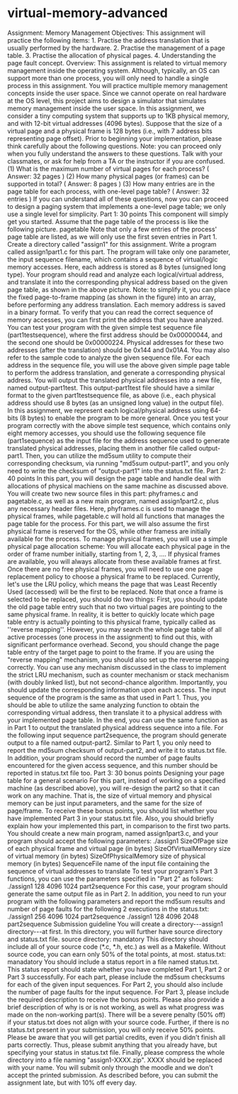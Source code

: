 # virtual-memory-advanced
Assignment: Memory Management  Objectives:  This assignment will practice the following items: 1. Practise the address translation that is usually performed by the hardware. 2. Practise the management of a page table. 3. Practise the allocation of physical pages. 4. Understanding the page fault concept.   Overview: This assignment is related to virtual memory management inside the operating system. Although, typically, an OS can support more than one process, you will only need to handle a single process in this assignment. You will practice multiple memory management concepts inside the user space. Since we cannot operate on real hardware at the OS level, this project aims to design a simulator that simulates memory management inside the user space.    In this assignment, we consider a tiny computing system that supports up to 1KB physical memory, and with 12-bit virtual addresses (4096 bytes). Suppose that the size of a virtual page and a physical frame is 128 bytes (i.e., with 7 address bits representing page offset). Prior to beginning your implementation, please think carefully about the following questions.  Note: you can proceed only when you fully understand the answers to these questions. Talk with your classmates, or ask for help from a TA or the instructor if you are confused. (1) What is the maximum number of virtual pages for each process?	( Answer: 32 pages ) (2) How many physical pages (or frames) can be supported in total?	( Answer: 8 pages ) (3) How many entries are in the page table for each process, with one-level page table?	( Answer: 32 entries ) If you can understand all of these questions, now you can proceed to design a paging system that implements a one-level page table; we only use a single level for simplicity.  Part 1: 30 points This component will simply get you started. Assume that the page table of the process is like the following picture.  pagetable  Note that only a few entries of the process' page table are listed, as we will only use the first seven entries in Part 1.  Create a directory called "assign1" for this assignment. Write a program called assign1part1.c for this part. The program will take only one parameter, the input sequence filename, which contains a sequence of virtual/logic memory accesses. Here, each address is stored as 8 bytes (unsigned long type). Your program should read and analyze each logical/virtual address, and translate it into the corresponding physical address based on the given page table, as shown in the above picture. Note: to simplify it, you can place the fixed page-to-frame mapping (as shown in the figure) into an array, before performing any address translation.  Each memory address is saved in a binary format. To verify that you can read the correct sequence of memory accesses, you can first print the address that you have analyzed. You can test your program with the given simple test sequence file (part1testsequence), where the first address should be 0x00000044, and the second one should be 0x00000224. Physical addresses for these two addresses (after the translation) should be 0x144 and 0x01A4.  You may also refer to the sample code to analyze the given sequence file. For each address in the sequence file, you will use the above given simple page table to perform the address translation, and generate a corresponding physical address. You will output the translated physical addresses into a new file, named output-part1test. This output-part1test file should have a similar format to the given part1testsequence file, as above (i.e., each physical address should use 8 bytes (as an unsigned long value) in the output file). In this assignment, we represent each logical/physical address using 64-bits (8 bytes) to enable the program to be more general.  Once you test your program correctly with the above simple test sequence, which contains only eight memory accesses, you should use the following sequence file (part1sequence) as the input file for the address sequence used to generate translated physical addresses, placing them in another file called output-part1. Then, you can utilize the md5sum utility to compute their corresponding checksum, via running "md5sum output-part1", and you only need to write the checksum of "output-part1" into the status.txt file.    Part 2: 40 points In this part, you will design the page table and handle deal with allocations of physical machiens on the same machine as discussed above. You will create two new source files in this part: phyframes.c and pagetable.c, as well as a new main program, named assign1part2.c, plus any necessary header files. Here, phyframes.c is used to manage the physical frames, while pagetable.c will hold all functions that manages the page table for the process.  For this part, we will also assume the first physical frame is reserved for the OS, while other framess are initially available for the process. To manage physical frames, you will use a simple physical page allocation scheme: You will allocate each physical page in the order of frame number initially, starting from 1, 2, 3, .... If physical frames are available, you will always allocate from these available frames at first.  Once there are no free physical frames, you will need to use one page replacement policy to choose a physical frame to be replaced. Currently, let's use the LRU policy, which means the page that was Least Recently Used (accessed) will be the first to be replaced.    Note that once a frame is selected to be replaced, you should do two things: First, you should update the old page table entry such that no two virtual pages are pointing to the same physical frame. In reality, it is better to quickly locate which page table entry is actually pointing to this physical frame, typically called as ''reverse mapping''. However, you may search the whole page table of all active processes (one process in the assignment) to find out this, with significant performance overhead. Second, you should change the page table entry of the target page to point to the frame. If you are using the "reverse mapping" mechanism, you should also set up the reverse mapping correctly. You can use any mechanism discussed in the class to implement the strict LRU mechanism, such as counter mechanism or stack mechanism (with doubly linked list), but not second-chance algorithm. Importantly, you should update the corresponding information upon each access.  The input sequence of the program is the same as that used in Part 1. Thus, you should be able to utilize the same analyzing function to obtain the corresponding virtual address, then translate it to a physical address with your implemented page table.  In the end, you can use the same function as in Part 1 to output the translated physical address sequence into a file. For the following input sequence part2sequence, the program should generate output to a file named output-part2.  Similar to Part 1, you only need to report the md5sum checksum of output-part2, and write it to status.txt file. In addition, your program should record the number of page faults encountered for the given access sequence, and this number should be reported in status.txt file too.  Part 3: 30 bonus points Designing your page table for a general scenario  For this part, instead of working on a specified machine (as described above), you will re-design the part2 so that it can work on any machine. That is, the size of virtual memory and physical memory can be just input parameters, and the same for the size of page/frame. To receive these bonus points, you should list whether you have implemented Part 3 in your status.txt file. Also, you should briefly explain how your implemented this part, in comparison to the first two parts.  You should create a new main program, named assign1part3.c, and your program should accept the following parameters:  ./assign1 <SizeOfPage> <SizeOfVirtualMemory> <SizeOfPhysicalMemory> <SequenceFile>   	SizeOfPage	size of each physical frame and virtual page (in bytes)  	SizeOfVirtualMemory	size of virtual memory (in bytes)  	SizeOfPhysicalMemory	size of physical memory (in bytes)  	SequenceFile	name of the input file containing the sequence of virtual addresses to translate   To test your program's Part 3 functions, you can use the parameters specified in "Part 2" as follows: ./assign1 128 4096 1024 part2sequence  For this case, your program should generate the same output file as in Part 2.  In addition, you need to run your program with the following parameters and report the md5sum results and number of page faults for the following 2 executions in the status.txt:  ./assign1 256 4096 1024 part2sequence  ./assign1 128 4096 2048 part2sequence   Submission guideline  You will create a directory---assign1 directory---at first. In this directory, you will further have source directory and status.txt file.  source directory: mandatory This directory should include all of your source code (*.c, *.h, etc.) as well as a Makefile. Without source code, you can earn only 50% of the total points, at most.   status.txt: manadatory You should include a status report in a file named status.txt. This status report should state whether you have completed Part 1, Part 2 or Part 3 successfully. For each part, please include the md5sum checksums for each of the given input sequences. For Part 2, you should also include the number of page faults for the input sequence. For Part 3, please include the required description to receive the bonus points. Please also provide a brief description of why is or is not working, as well as what progress was made on the non-working part(s). There will be a severe penalty (50% off) if your status.txt does not align with your source code. Further, if there is no status.txt present in your submission, you will only receive 50% points.  Please be aware that you will get partial credits, even if you didn't finish all parts correctly. Thus, please submit anything that you already have, but specifying your status in status.txt file.  Finally, please compress the whole directory into a file naming "assign1-XXXX.zip". XXXX should be replaced with your name.  You will submit only through the moodle and we don't accept the printed submission. As described before, you can submit the assignment late, but with 10% off every day.
